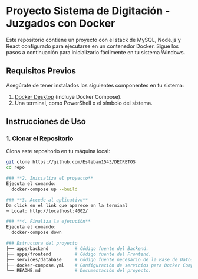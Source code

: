 # Proyecto Sistema de Digitación - Juzgados con Docker

Este repositorio contiene un proyecto con el stack de MySQL, Node.js y React configurado para ejecutarse en un contenedor Docker. 
Sigue los pasos a continuación para inicializarlo fácilmente en tu sistema Windows.

## Requisitos Previos

Asegúrate de tener instalados los siguientes componentes en tu sistema:

1. [Docker Desktop](https://www.docker.com/products/docker-desktop) (incluye Docker Compose).
2. Una terminal, como PowerShell o el símbolo del sistema.

## Instrucciones de Uso

### 1. Clonar el Repositorio
Clona este repositorio en tu máquina local:
```bash
git clone https://github.com/Esteban1543/DECRETOS
cd repo

### **2. Inicializa el proyecto**
Ejecuta el comando:
  docker-compose up --build

### **3. Accede al aplicativo**
Da click en el link que aparece en la terminal
➜ Local: http://localhost:4002/

### **4. Finaliza la ejecución**
Ejecuta el comando:
  docker-compose down

### Estructura del proyecto
├── apps/backend          # Código fuente del Backend.
├── apps/frontend         # Código fuente del Frontend.
├── services/database     # Código fuente necesario de la Base de Datos (DDL - DML).
├── docker-compose.yml    # Configuración de servicios para Docker Compose.
└── README.md             # Documentación del proyecto.
